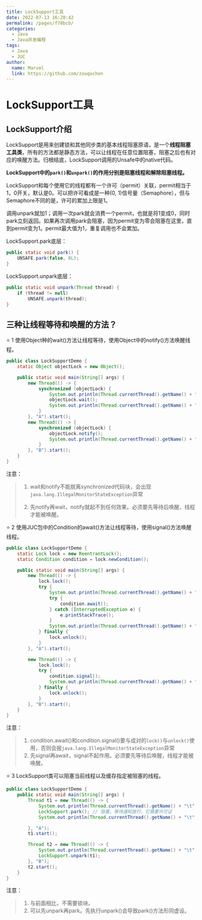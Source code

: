 ```yaml
---
title: LockSupport工具
date: 2022-07-13 16:28:42
permalink: /pages/f78bcb/
categories:
  - Java
  - Java并发编程
tags:
  - Java
  - JUC
author: 
  name: Marvel
  link: https://github.com/zouquchen
---
```

# LockSupport工具

## LockSupport介绍

LockSupport是用来创建锁和其他同步类的基本线程阻塞原语，是一个**线程阻塞工具类**，所有的方法都是静态方法，可以让线程在任意位置阻塞，阻塞之后也有对应的唤醒方法。归根结底，LockSupport调用的Unsafe中的native代码。

**LockSupport中的`park()`和`unpark()`的作用分别是阻塞线程和解除阻塞线程。**

LockSupport和每个使用它的线程都有一个许可（permit）关联，permit相当于1，0开关，默认是0。可以把许可看成是一种(0, 1)信号量（Semaphore），但与Semaphore不同的是，许可的累加上限是1。

调用unpark就加1；调用一次park就会消费一个permit，也就是将1变成0，同时park立刻返回。如果再次调用park会阻塞，因为permit变为零会阻塞在这里，直到permit变为1。permit最大值为1，重复调用也不会累加。

LockSupport.park底层：

```java
public static void park() {
	UNSAFE.park(false, 0L);
}
```

LockSupport.unpark底层：

```java
public static void unpark(Thread thread) {
    if (thread != null)
        UNSAFE.unpark(thread);
}
```



## 三种让线程等待和唤醒的方法？

⭐ 1 使用Object种的wait()方法让线程等待，使用Object中的notify()方法唤醒线程。

```java
public class LockSupportDemo {
    static Object objectLock = new Object();

    public static void main(String[] args) {
        new Thread(() -> {
            synchronized (objectLock) {
                System.out.println(Thread.currentThread().getName() + "\t" + "---come in!");
                objectLock.wait();
                System.out.println(Thread.currentThread().getName() + "\t" + "---被唤醒！");
            }
        }, "A").start();
        new Thread(() -> {
            synchronized (objectLock) {
                objectLock.notify();
                System.out.println(Thread.currentThread().getName() + "\t" + "---通知!");
            }
        }, "B").start();
    }
}
```

注意：

> 1. wait和notify不能脱离synchronized代码块，会出现`java.lang.IllegalMonitorStateException`异常
>
> 2. 先notify再wait，notify就起不到任何效果。必须要先等待后唤醒，线程才能被唤醒。



⭐ 2 使用JUC包中的Condition的await()方法让线程等待，使用signal()方法唤醒线程。

```java
public class LockSupportDemo {
    static Lock lock = new ReentrantLock();
    static Condition condition = lock.newCondition();

    public static void main(String[] args) {
        new Thread(() -> {
            lock.lock();
            try {
                System.out.println(Thread.currentThread().getName() + "\t" + "---come in！");
                try {
                    condition.await();
                } catch (InterruptedException e) {
                    e.printStackTrace();
                }
                System.out.println(Thread.currentThread().getName() + "\t" + "---被唤醒！");
            } finally {
                lock.unlock();
            }
        }, "A").start();

        new Thread(() -> {
            lock.lock();
            try {
                condition.signal();
                System.out.println(Thread.currentThread().getName() + "\t" + "---通知！");
            } finally {
                lock.unlock();
            }
        }, "B").start();
    }
}
```

注意：

> 1. condition.await()和condition.signal()要与成对的`lock()`与`unlock()`使用，否则会报`java.lang.IllegalMonitorStateException`异常
> 2. 先signal再await，signal不起作用。必须要先等待后唤醒，线程才能被唤醒。



⭐ 3 LockSupport类可以阻塞当前线程以及缓存指定被阻塞的线程。

```java
public class LockSupportDemo {
    public static void main(String[] args) {
        Thread t1 = new Thread(() -> {
            System.out.println(Thread.currentThread().getName() + "\t" + "---come in！");
            LockSupport.park(); // 阻塞，等待通知放行，它需要许可证
            System.out.println(Thread.currentThread().getName() + "\t" + "---被唤醒！");

        }, "A");
        t1.start();

        Thread t2 = new Thread(() -> {
            System.out.println(Thread.currentThread().getName() + "\t" + "---通知！");
            LockSupport.unpark(t1);
        }, "B");
        t2.start();
    }
}
```

注意：

> 1. 与前面相比，不需要锁块。
> 2. 可以先unpark再park。先执行unpark()会导致park()方法形同虚设。

